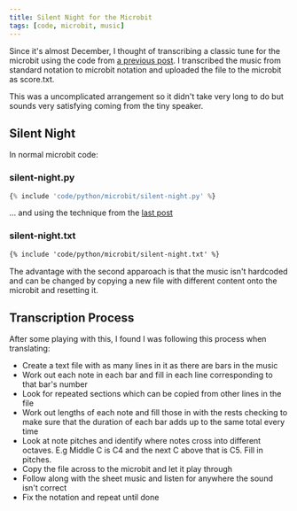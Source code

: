 ```yaml
---
title: Silent Night for the Microbit
tags: [code, microbit, music]
---
```


Since it's almost December, I thought of transcribing a classic tune for the microbit using the code
from [a previous post](/2020/10/30/transcribing-sheetmusic-for-the-microbit/). I transcribed the music from standard notation to microbit notation and uploaded the
file to the microbit as score.txt.

This was a uncomplicated arrangement so it didn't take very long to do but sounds very satisfying coming from the
tiny speaker.

## Silent Night

In normal microbit code:

### silent-night.py

```python
{% include 'code/python/microbit/silent-night.py' %}
```

... and using the technique from the [last post](/2020/10/30/transcribing-sheetmusic-for-the-microbit/)

### silent-night.txt

```txt
{% include 'code/python/microbit/silent-night.txt' %}
```

The advantage with the second apparoach is that the music isn't hardcoded and can be changed by copying
a new file with different content onto the microbit and resetting it.

## Transcription Process

After some playing with this, I found I was following this process when translating:

- Create a text file with as many lines in it as there are bars in the music
- Work out each note in each bar and fill in each line corresponding to that bar's number
- Look for repeated sections which can be copied from other lines in the file
- Work out lengths of each note and fill those in with the rests checking to make sure that
  the duration of each bar adds up to the same total every time
- Look at note pitches and identify where notes cross into different octaves. E.g Middle C is C4 and the next C
  above that is C5. Fill in pitches.
- Copy the file across to the microbit and let it play through
- Follow along with the sheet music and listen for anywhere the sound isn't correct
- Fix the notation and repeat until done
